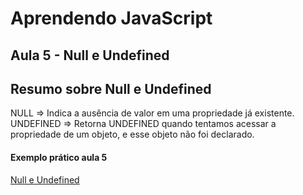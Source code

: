 Aprendendo JavaScript
===================
Aula 5 - Null e Undefined
----------


Resumo sobre Null e Undefined
-------------

NULL => Indica a ausência de valor em uma propriedade já existente.
UNDEFINED => Retorna UNDEFINED quando tentamos acessar a propriedade de um objeto, e esse objeto não foi declarado.


#### Exemplo prático aula 5
[Null e Undefined](https://codepen.io/JeffersonBraga/pen/pwwBMy) 
